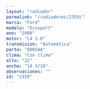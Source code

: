 ```yaml
---
layout: "radiador"
permalink: "/radiadores/2359/"
marca: "Ford"
modelo: "Ecosport"
ano: "2008"
motor: "L4 2.0"
transmision: "Automática"
parte: "8005AA"
clima: "Con clima"
alto: "22"
ancho: "14 3/16"
observaciones: ""
id: "2359"
---
```



